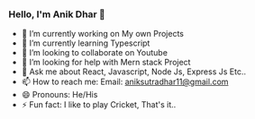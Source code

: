 ### Hello, I'm Anik Dhar 👋

- 🔭 I’m currently working on My own Projects
- 🌱 I’m currently learning Typescript
- 👯 I’m looking to collaborate on Youtube
- 🤔 I’m looking for help with Mern stack Project
- 💬 Ask me about React, Javascript, Node Js, Express Js Etc..
- 📫 How to reach me: Email: aniksutradhar11@gmail.com
- 😄 Pronouns: He/His
- ⚡ Fun fact: I like to play Cricket, That's it..

